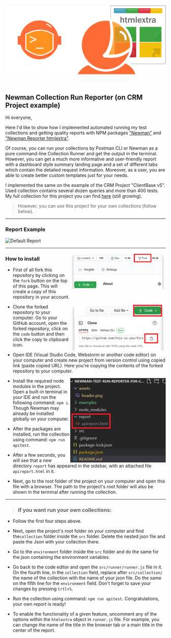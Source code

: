  <div align='center'>
<p align="center"> 
        <img src="https://github.com/Sanzhanov/Newman-Collection-Run-Reporter-on-CRM-Project-example/blob/main/assets/header1.png" alt="header" 
   align="center"/> 
 </p></div>
<br/>

## Newman Collection Run Reporter (on CRM Project example)

Hi everyone,

Here I'd like to show how I implemented automated running my test collections and getting quality reports with NPM packages <a rel="Newman" href="https://www.npmjs.com/package/newman">"Newman"</a> and <a rel="NewmanReporter" href="https://www.npmjs.com/package/newman-reporter-htmlextra">"Newman Reporter htmlextra"</a>.

Of course, you can run your collections by Postman CLI or Newman as a pure command-line Collection Runner and get the output in the terminal. However, you can get a much more informative and user-friendly report with a dashboard style summary landing page and a set of different tabs which contain the detailed request information. Moreover, as a user, you are able to create better custom templates just for your needs.

I implemented the same on the example of the CRM Project "ClientBase v5". Used collection contains several dozen queries and more than 400 tests. My full collection for this project you can find <a rel="checklist" href="https://github.com/Sanzhanov/Postman-full-collection-for-CRM-ClientBase-v5">here</a> (still growing). 
> However, you can use this project for your own collections (follow below).

---
### Report Example

![Default Report](./examples/Default_Report.gif)

---
<img align="right" width="300" src="https://github.com/Sanzhanov/Newman-Collection-Run-Reporter-on-CRM-Project-example/blob/main/examples/fork.png" alt="fork this repository" />

### How to install

- First of all fork this repository by clicking on the `fork` button on the top of this page. This will create a copy of this repository in your account.

<img align="right" width="300" src="https://github.com/Sanzhanov/Newman-Collection-Run-Reporter-on-CRM-Project-example/blob/main/examples/copy-to-clipboard1.png" alt="copy URL to clipboard" />

- Clone the forked repository to your computer. Go to your GitHub account, open the forked repository, click on the `code` button and then click the copy to clipboard icon.

- Open IDE (Visual Studio Code, Webstorm or another code editor) on your computer and create new project from version control using copied link (paste copied URL). Here you're copying the contents of the forked repository to your computer.

<img align="right" width="300" src="https://github.com/Sanzhanov/Newman-Collection-Run-Reporter-on-CRM-Project-example/blob/main/examples/apireport.png" alt="apireport" />

- Install the required node modules in the project. Open a built-in terminal in your IDE and run the following command: `npm i`. Though Newman may already be installed globally on your computer.

- After the packages are installed, run the collection using command: `npm run apitest`. 

- After a few seconds, you will see that a new directory `report` has appeared in the sidebar, with an attached file `apireport.html` in it.

- Next, go to the root folder of the project on your computer and open this file with a browser. The path to the project's root folder will also be shown in the terminal after running the collection.

---
> ### If you want run your own collections:

- Follow the first four steps above.

- Next, open the project's root folder on your computer and find the`collection` folder inside the `src` folder. Delete the nested json file and paste the Json with your collection there. 

- Go to the `environment` folder inside the `src` folder and do the same for the json containing the environment variables.

- Go back to the code editor and open the `src/runner/runner.js` file in it. On the fourth line, in the `collection` field, replace after `src/collection/` the name of the collection with the name of your json file. Do the same on the fifth line for the `environment` field. Don't forget to save your changes by pressing `Crtl+S`.

- Run the collection using command: `npm run apitest`. Congratulations, your own report is ready! 

- To enable the functionality of a given feature, uncomment any of the options within the `htmlextra` object in `runner.js` file. For example, you can change the name of the title in the browser tab or a main title in the center of the report.